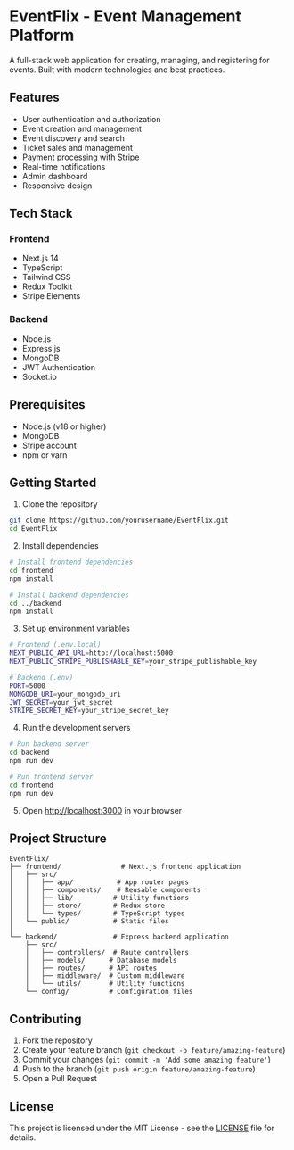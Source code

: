 # EventFlix - Event Management Platform

A full-stack web application for creating, managing, and registering for events. Built with modern technologies and best practices.

## Features

- User authentication and authorization
- Event creation and management
- Event discovery and search
- Ticket sales and management
- Payment processing with Stripe
- Real-time notifications
- Admin dashboard
- Responsive design

## Tech Stack

### Frontend
- Next.js 14
- TypeScript
- Tailwind CSS
- Redux Toolkit
- Stripe Elements

### Backend
- Node.js
- Express.js
- MongoDB
- JWT Authentication
- Socket.io

## Prerequisites

- Node.js (v18 or higher)
- MongoDB
- Stripe account
- npm or yarn

## Getting Started

1. Clone the repository
```bash
git clone https://github.com/yourusername/EventFlix.git
cd EventFlix
```

2. Install dependencies
```bash
# Install frontend dependencies
cd frontend
npm install

# Install backend dependencies
cd ../backend
npm install
```

3. Set up environment variables
```bash
# Frontend (.env.local)
NEXT_PUBLIC_API_URL=http://localhost:5000
NEXT_PUBLIC_STRIPE_PUBLISHABLE_KEY=your_stripe_publishable_key

# Backend (.env)
PORT=5000
MONGODB_URI=your_mongodb_uri
JWT_SECRET=your_jwt_secret
STRIPE_SECRET_KEY=your_stripe_secret_key
```

4. Run the development servers
```bash
# Run backend server
cd backend
npm run dev

# Run frontend server
cd frontend
npm run dev
```

5. Open [http://localhost:3000](http://localhost:3000) in your browser

## Project Structure

```
EventFlix/
├── frontend/               # Next.js frontend application
│   ├── src/
│   │   ├── app/           # App router pages
│   │   ├── components/    # Reusable components
│   │   ├── lib/          # Utility functions
│   │   ├── store/        # Redux store
│   │   └── types/        # TypeScript types
│   └── public/           # Static files
│
└── backend/              # Express backend application
    ├── src/
    │   ├── controllers/  # Route controllers
    │   ├── models/      # Database models
    │   ├── routes/      # API routes
    │   ├── middleware/  # Custom middleware
    │   └── utils/       # Utility functions
    └── config/          # Configuration files
```

## Contributing

1. Fork the repository
2. Create your feature branch (`git checkout -b feature/amazing-feature`)
3. Commit your changes (`git commit -m 'Add some amazing feature'`)
4. Push to the branch (`git push origin feature/amazing-feature`)
5. Open a Pull Request

## License

This project is licensed under the MIT License - see the [LICENSE](LICENSE) file for details. 